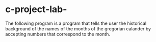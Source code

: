 # c-project-lab-
The following program is a program that tells the user the historical background of the names of the months of the gregorian calander by accepting numbers that correspond to the month. 
